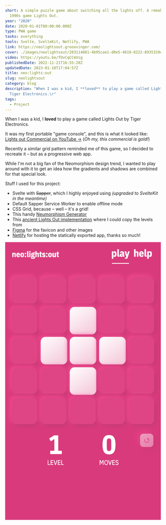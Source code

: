 ```yaml
---
short: A simple puzzle game about switching all the lights off. A remake of the
  1990s game Lights Out.
year: "2020"
date: 2020-01-01T00:00:00.000Z
type: PWA game
tasks: everything
tools: Svelte, SvelteKit, Netlify, PWA
link: https://neolightsout.grooovinger.com/
cover: ./images/neolightsout/203114081-4b95cae1-d0e5-4619-8222-8935319ec75e.png
video: https://youtu.be/fUvCqCCmVsg
publishedDate: 2022-11-21T16:55:28Z
updatedDate: 2023-01-10T17:04:57Z
title: neo:lights:out
slug: neolightsout
category: blog
description: "When I was a kid, I **loved** to play a game called Lights Out by
  Tiger Electronics.\r"
tags:
  - Project
---
```



When I was a kid, I **loved** to play a game called Lights Out by Tiger Electronics.

It was my first portable "game console", and this is what it looked like:
<a href="https://www.youtube.com/embed/pj0lVmhkx7M" target="_blank">Lights out Commercial on YouTube →</a> (*Oh my, this commercial is gold!*)

Recently a similar grid pattern reminded me of this game, so I decided to recreate it – but as a progressive web app.

While I'm not a big fan of the Neomorphism design trend, I wanted to play around with it to get an idea how the gradients and shadows are combined for that special look.

Stuff I used for this project:
- Svelte with ~~Sapper~~, which I highly enjoyed using _(upgraded to SvelteKit in the meantime)_
- Default Sapper Service Worker to enable offline mode
- CSS Grid, because – well – it's a grid!
- This handy [Neumorphism Generator](https://neumorphism.io)
- This [ancient Lights Out implementation](https://www.jaapsch.net/puzzles/javascript/lightjcl.htm) where I could copy the levels from
- [Figma](https://www.figma.com) for the favicon and other images
- [Netlify](https://www.netlify.com) for hosting the statically exported app, thanks so much!

![neolightsout_002](./images/neolightsout/203114087-5e909541-b2b2-4dff-af9e-20d25d3405fa.png)
